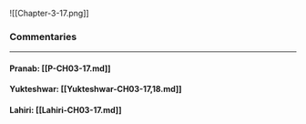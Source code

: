 ![[Chapter-3-17.png]]

### Commentaries

---

#### Pranab: [[P-CH03-17.md]]

#### Yukteshwar: [[Yukteshwar-CH03-17,18.md]]

#### Lahiri: [[Lahiri-CH03-17.md]]
